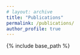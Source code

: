 ```yaml
---
# layout: archive
title: "Publications"
permalink: /publications/
author_profile: true
---
```


<link rel="stylesheet" href="{{ base_path }}/assets/css/pubstyle.css">


{% include base_path %}
<script src="{{ base_path }}/assets/js/listpubs.js"></script>
<div id="publications"></div>


